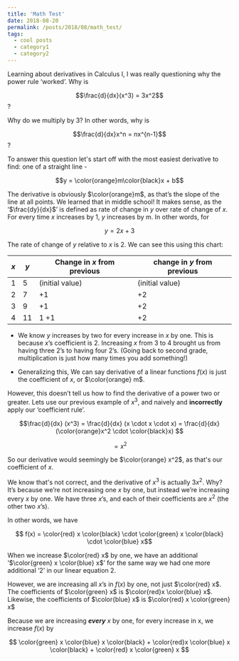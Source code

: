 ```yaml
---
title: 'Math Test'
date: 2018-08-20
permalink: /posts/2018/08/math_test/
tags:
  - cool posts
  - category1
  - category2
---
```

Learning about derivatives in Calculus I, I was really questioning why the power rule ‘worked’. Why is 

$$\frac{d}{dx}(x^3) = 3x^2$$?

 Why do we multiply by 3?  In other words, why is 

$$\frac{d}{dx}x^n = nx^{n-1}$$?

To answer this question let's start off with the most easiest derivative to find: one of a straight line -

$$y = \color{orange}m\color{black}x + b$$

The derivative is obviously $\color{orange}m$, as that’s the slope of the line at all points. We learned that in middle school! It makes sense, as the ‘$\frac{dy}{dx}$’ is defined as rate of change in $y$ over rate of change of $x$. For every time $x$ increases by 1, $y$ increases by m. In other words, for

$$ y = 2x + 3$$

The rate of change of $y$ relative to $x$ is 2. We can see this using this chart:

| *x* | *y*  | Change in *x* from previous     | change in *y* from previous    |
|---|----|-------------|--------------|
| 1 | 5  | (initial value) | (initial value) |
| 2 | 7  |              +1 |  +2 |
| 3 | 9  |               +1|  +2|
| 4 | 11 | 1            +1|  +2|


* We know $y$ increases by two for every increase in $x$ by one. This is because $x$’s coefficient is 2. Increasing $x$ from 3 to 4 brought us from having three 2’s to having four 2’s. (Going back to second grade, multiplication is just how many times you add something!)

* Generalizing this, We can say derivative of a linear functions $f(x)$ is just the coefficient of $x$, or $\color{orange} m$.

However, this doesn’t tell us how to find the derivative of a power two or greater. Lets use our previous example of $x^3$, and naively and **incorrectly** apply our ‘coefficient rule’.

$$\frac{d}{dx} (x^3) = \frac{d}{dx} (x \cdot x \cdot x) = \frac{d}{dx} (\color{orange}x^2 \cdot \color{black}x) $$

$$ = x^2$$

So our derivative would seemingly be $\color{orange} x^2$, as that's our coefficient of $x$.

We know that's not correct, and the derivative of $x^3$ is actually $3x^2$. Why? It’s because we’re not increasing one $x$ by one, but instead we’re increasing every $x$ by one. We have three $x$’s, and each of their coefficients are $x^2$ (the other two $x$’s).

In other words, we have

$$ f(x) = \color{red} x \color{black} \cdot \color{green} x \color{black} \cdot \color{blue} x$$

When we increase $\color{red} x$ by one, we have an additional ‘$\color{green} x \color{blue} x$’ for the same way we had one more additional ‘2’ in our linear equation 2.

However, we are increasing all $x$’s in $f(x)$ by one, not just $\color{red} x$. The coefficients of $\color{green} x$ is $\color{red}x \color{blue} x$. Likewise, the coefficients of $\color{blue} x$ is $\color{red} x \color{green} x$

Because we are increasing ***every*** $x$ by one, for every increase in x, we increase $f(x)$ by

$$ \color{green} x \color{blue} x \color{black} + \color{red}x \color{blue} x \color{black} + \color{red} x \color{green} x $$
 


